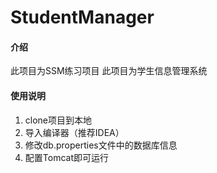 # StudentManager

#### 介绍
此项目为SSM练习项目
此项目为学生信息管理系统

#### 使用说明

1.  clone项目到本地
2.  导入编译器（推荐IDEA）
3.  修改db.properties文件中的数据库信息
4.  配置Tomcat即可运行

